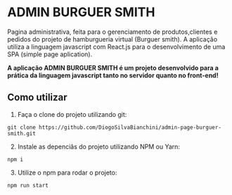 # ADMIN BURGUER SMITH

Pagina administrativa, feita para o gerenciamento de produtos,clientes e pedidos do projeto de hamburgueria virtual (Burguer smith).
A aplicação utiliza a linguagem javascript com React.js para o desenvolvimento de uma SPA (simple page aplication). 

**A aplicação ADMIN BURGUER SMITH é um projeto desenvolvido para a prática da linguagem javascript tanto no servidor quanto no front-end!**

## Como utilizar

1. Faça o clone do projeto utilizando git:

```
git clone https://github.com/DiogoSilvaBianchini/admin-page-burguer-smith.git
```

2. Instale as depenciâs do projeto utilizando NPM ou Yarn:

```
npm i
```

3. Utilize o npm para rodar o projeto:

```
npm run start
```

